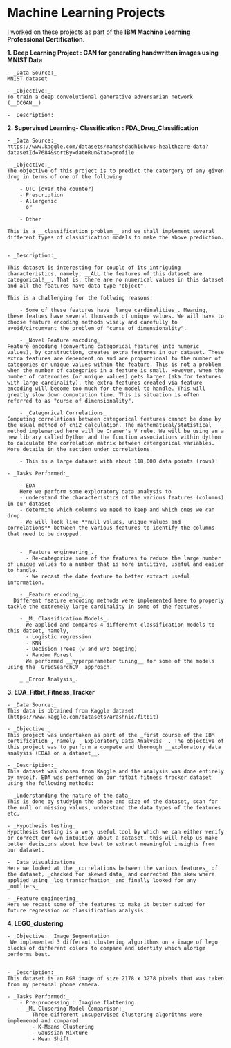 # Machine Learning Projects

I worked on these projects as part of the __IBM Machine Learning Professional Certification__. 

__1. Deep Learning Project : GAN for generating handwritten images using MNIST Data__

    - _Data Source:_
    MNIST dataset 

    - _Objective:_
    To train a deep convolutional generative adversarian network (__DCGAN__)

    - _Description:_ 


__2. Supervised Learning- Classification : FDA_Drug_Classification__

    - _Data Source:_
    https://www.kaggle.com/datasets/maheshdadhich/us-healthcare-data?datasetId=7684&sortBy=dateRun&tab=profile 

    - _Objective:_
    The objective of this project is to predict the catergory of any given drug in terms of one of the following

        - OTC (over the counter)
        - Prescription
        - Allergenic
          or

        - Other
  
    This is a __classification problem__ and we shall implement several different types of classification models to make the above prediction.


    - _Description:_ 

    This dataset is interesting for couple of its intriguing characteristics, namely, __ALL the features of this dataset are categorical!__. That is, there are no numerical values in this dataset and all the features have data type "object".

    This is a challenging for the follwing reasons:

        - Some of these features have _large cardinalities_. Meaning, these featues have several thousands of unique values. We will have to choose feature encoding methods wisely and carefully to avoid/circumvent the problem of "curse of dimensionality".

        - _Novel Feature encoding_ 
    Feature encoding (converting categorical features into numeric values), by construction, creates extra features in our dataset. These extra features are dependent on and are proportional to the number of categories or unique values within the feature. This is not a problem when the number of categories in a feature is small. However, when the number of caterories (or unique values) gets larger (aka for features with large cardinality), the extra features created via feature encoding will become too much for the model to handle. This will greatly slow down computation time. This is situation is often referred to as "curse of dimensionality".

        - _Categorical Correlations_ 
    Computing correlations between categorical features cannot be done by the usual method of chi2 calculation. The mathematical/statistical method implemented here will be Cramer's V rule. We will be using an a new library called Dython and the function associations within dython to calculate the correlation matrix between catergorical variables. More details in the section under correlations.

        - This is a large dataset with about 118,000 data points (rows)!

    - _Tasks Performed:_
    
        - EDA
        Here we perform some exploratory data analysis to
        - understand the characteristics of the various features (columns) in our dataset
        - determine which columns we need to keep and which ones we can drop  
        - We will look like **null values, unique values and correlations** between the various features to identify the columns that need to be dropped.

  
        - _Feature engineering_.
          - Re-categorize some of the features to reduce the large number of unique values to a number that is more intuitive, useful and easier to handle.
          - We recast the date feature to better extract useful information.
     
        - _Feature encoding_.
      Different feature encoding methods were implemented here to properly tackle the extremely large cardinality in some of the features.

        - _ML Classification Models_.
          We applied and compares 4 differernt classification models to this datset, namely,
          - Logistic regression
          - KNN
          - Decision Trees (w and w/o bagging)
          - Random Forest
          We performed __hyperparameter tuning__ for some of the models using the _GridSearchCV_ approach. 

        _ _Error Analysis_.


__3. EDA_Fitbit_Fitness_Tracker__ 

    - _Data Source:_
    This data is obtained from Kaggle dataset (https://www.kaggle.com/datasets/arashnic/fitbit)

    - _Objective:_  
    This project was undertaken as part of the _first course of the IBM certification_, namely __Exploratory Data Analysis__. The objective of this project was to perform a compete and thorough __exploratory data analysis (EDA) on a dataset__.  

    - _Description:_ 
    This dataset was chosen from Kaggle and the analysis was done entirely by myself. EDA was performed on our fitbit fitness tracker dataset using the following methods:

    - _Understanding the nature of the data_
    This is done by studyign the shape and size of the dataset, scan for the null or missing values, understand the data types of the features etc.
  
    - _Hypothesis testing_
    Hypothesis testing is a very useful tool by which we can either verify or correct our own intuition about a dataset. this will help us make better decisions about how best to extract meaningful insights from our dataset.

    - _Data visualizations_
    Here we looked at the _correlations between the various features_ of the dataset, _checked for skewed data_ and corrected the skew where applied using _log transorfmation_ and finally looked for any _outliers_

    - _Feature engineering_
    Here we recast some of the features to make it better suited for future regression or classification analysis.



__4. LEGO_clustering__

    - _Objective:_ Image Segmentation
     We implemented 3 different clustering algorithms on a image of lego blocks of different colors to compare and identify which alorigm performs best. 
    

    - _Description:_ 
    This dataset is an RGB image of size 2178 x 3278 pixels that was taken from my personal phone camera. 

    - _Tasks Performed:_
        - Pre-processing : Imagine flattening.
        - _ML Clusering Model Comparison:_
            Three different unsupervised clustering algorithms were implemened and compared:
            - K-Means Clustering
            - Gaussian Mixture
            - Mean Shift 


